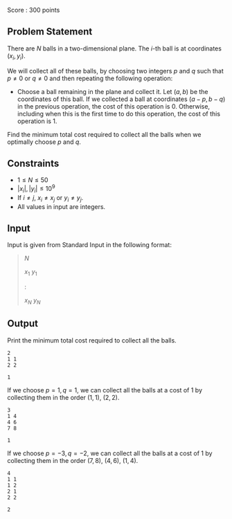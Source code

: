 Score : $300$ points

## Problem Statement

There are $N$ balls in a two-dimensional plane. The $i$-th ball is at coordinates $(x_i, y_i)$.

We will collect all of these balls, by choosing two integers $p$ and $q$ such that $p \neq 0$ or $q \neq 0$ and then repeating the following operation:

- Choose a ball remaining in the plane and collect it. Let $(a, b)$ be the coordinates of this ball. If we collected a ball at coordinates $(a - p, b - q)$ in the previous operation, the cost of this operation is $0$. Otherwise, including when this is the first time to do this operation, the cost of this operation is $1$.

Find the minimum total cost required to collect all the balls when we optimally choose $p$ and $q$.

## Constraints

- $1 \leq N \leq 50$
- $|x_i|, |y_i| \leq 10^9$
- If $i \neq j$, $x_i \neq x_j$ or $y_i \neq y_j$.
- All values in input are integers.

## Input

Input is given from Standard Input in the following format:

> $N$
> 
> $x_1$ $y_1$
> 
> $:$
> 
> $x_N$ $y_N$

## Output

Print the minimum total cost required to collect all the balls.

```input1
2
1 1
2 2
```

```output1
1
```

If we choose $p = 1, q = 1$, we can collect all the balls at a cost of $1$ by collecting them in the order $(1, 1)$, $(2, 2)$.

```input2
3
1 4
4 6
7 8
```

```output2
1
```

If we choose $p = -3, q = -2$, we can collect all the balls at a cost of $1$ by collecting them in the order $(7, 8)$, $(4, 6)$, $(1, 4)$.

```input3
4
1 1
1 2
2 1
2 2
```

```output3
2
```